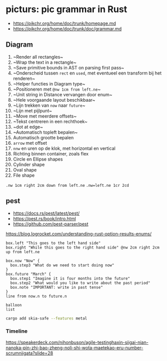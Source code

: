 
# picturs: pic grammar in Rust

* https://pikchr.org/home/doc/trunk/homepage.md
* https://pikchr.org/home/doc/trunk/doc/grammar.md

## Diagram
1. ~Render all rectangles~
2. ~Wrap the text in a rectangle~
3. ~Save primitive bounds in AST on parsing first pass~
4. ~Onderscheid tussen `rect` en `used`, met eventueel een transform bij het renderen~
5. ~Helper functies in Diagram type~
6. ~Positioneren met `@nw 1cm from left.ne`~
7. ~Unit string in Distance vervangen door enum~
8. ~Hele voorgaande layout beschikbaar~
9. ~Lijn trekken van `now` naar `future`~
10. ~Lijn met pijlpunt~
11. ~Move met meerdere offsets~
12. ~Tekst centreren in een rechthoek~
12. ~dot at edge~
13. ~Automatisch topleft bepalen~
13. Automatisch grootte bepalen
13. `arrow` met offset
14. `nnw` en uren op de klok, met horizontal en vertical
15. Richting binnen container, zoals flex
16. Circle en Ellipse shapes
17. Cylinder shape
18. Oval shape
18. File shape

`.nw 1cm right 2cm down from left.ne`
`.nw=left.ne 1cr 2cd`

## pest
 
* https://docs.rs/pest/latest/pest/
* https://pest.rs/book/intro.html
* https://github.com/pest-parser/pest

https://blog.logrocket.com/understanding-rust-option-results-enums/

```
box.left "This goes to the left hand side"
box.right "While this goes to the right hand side" @nw 2cm right 2cm up from left.ne

box.now "Now" {
  box.step3 "What do we need to start doing now"
}
box.future "March" {
  box.step1 "Imagine it is four months into the future"
  box.step2 "What would you like to write about the past period"
  box.note "IMPORTANT: write in past tense"
}
line from now.n to future.n

balloon
list

```



```sh
cargo add skia-safe --features metal
```

### Timeline

https://speakerdeck.com/nihonbuson/agile-testinghaxin-siigai-nian-nanoka-pin-zhi-bao-zheng-noli-shi-wota-maetekao-eru-number-scrumniigata?slide=28